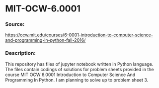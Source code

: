# MIT-OCW-6.0001

### Source: 
https://ocw.mit.edu/courses/6-0001-introduction-to-computer-science-and-programming-in-python-fall-2016/

### Description: 
This repository has files of jupyter notebook written in Python language. The files contain codings of solutions for problem sheets provided in the course  MIT OCW 6.0001 Introduction to Computer Science And Programming In Python. I am planning to solve up to problem sheet 3.
